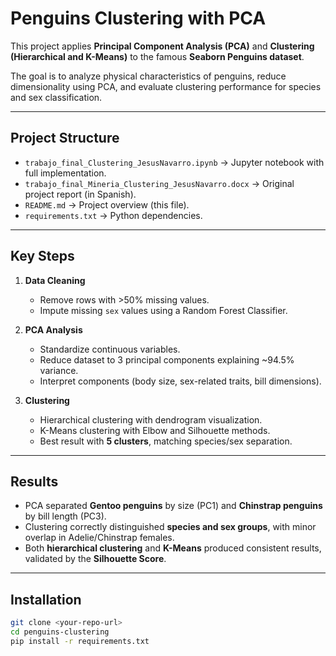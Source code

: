 # Penguins Clustering with PCA

This project applies **Principal Component Analysis (PCA)** and **Clustering (Hierarchical and K-Means)** to the famous **Seaborn Penguins dataset**.  

The goal is to analyze physical characteristics of penguins, reduce dimensionality using PCA, and evaluate clustering performance for species and sex classification.

---

## Project Structure
- `trabajo_final_Clustering_JesusNavarro.ipynb` → Jupyter notebook with full implementation.  
- `trabajo_final_Mineria_Clustering_JesusNavarro.docx` → Original project report (in Spanish).  
- `README.md` → Project overview (this file).  
- `requirements.txt` → Python dependencies.  

---

## Key Steps
1. **Data Cleaning**  
   - Remove rows with >50% missing values.  
   - Impute missing `sex` values using a Random Forest Classifier.  

2. **PCA Analysis**  
   - Standardize continuous variables.  
   - Reduce dataset to 3 principal components explaining ~94.5% variance.  
   - Interpret components (body size, sex-related traits, bill dimensions).  

3. **Clustering**  
   - Hierarchical clustering with dendrogram visualization.  
   - K-Means clustering with Elbow and Silhouette methods.  
   - Best result with **5 clusters**, matching species/sex separation.  

---

## Results
- PCA separated **Gentoo penguins** by size (PC1) and **Chinstrap penguins** by bill length (PC3).  
- Clustering correctly distinguished **species and sex groups**, with minor overlap in Adelie/Chinstrap females.  
- Both **hierarchical clustering** and **K-Means** produced consistent results, validated by the **Silhouette Score**.  

---

## Installation
```bash
git clone <your-repo-url>
cd penguins-clustering
pip install -r requirements.txt

